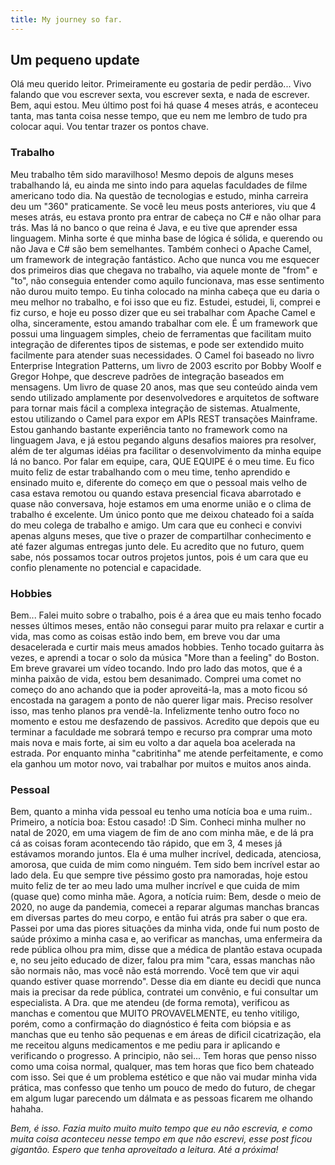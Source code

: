 ```yaml
---
title: My journey so far.
---
```


##  Um pequeno update
Olá meu querido leitor. Primeiramente eu gostaria de pedir perdão... Vivo falando que vou escrever sexta, vou escrever sexta, e nada de escrever.
Bem, aqui estou. Meu último post foi há quase 4 meses atrás, e aconteceu tanta, mas tanta coisa nesse tempo, que eu nem me lembro de tudo pra colocar aqui. Vou tentar trazer os pontos chave.

### Trabalho
Meu trabalho têm sido maravilhoso! Mesmo depois de alguns meses trabalhando lá, eu ainda me sinto indo para aquelas faculdades de filme americano todo dia. Na questão de tecnologias e estudo, minha carreira deu um "360" praticamente. Se você leu meus posts anteriores, viu que 4 meses atrás, eu estava pronto pra entrar de cabeça no C# e não olhar para trás. Mas lá no banco o que reina é Java, e eu tive que aprender essa linguagem. Minha sorte é que minha base de lógica é sólida, e querendo ou não Java e C# são bem semelhantes. Também conheci o Apache Camel, um framework de integração fantástico. Acho que nunca vou me esquecer dos primeiros dias que chegava no trabalho, via aquele monte de "from" e "to", não conseguia entender como aquilo funcionava, mas esse sentimento não durou muito tempo. Eu tinha colocado na minha cabeça que eu daria o meu melhor no trabalho, e foi isso que eu fiz. Estudei, estudei, li, comprei e fiz curso, e hoje eu posso dizer que eu sei trabalhar com Apache Camel e olha, sinceramente, estou amando trabalhar com ele. É um framework que possui uma linguagem simples, cheio de ferramentas que facilitam muito integração de diferentes tipos de sistemas, e pode ser extendido muito facilmente para atender suas necessidades. O Camel foi baseado no livro Enterprise Integration Patterns, um livro de 2003 escrito por Bobby Woolf  e Gregor Hohpe, que descreve padrões de integração baseados em mensagens. Um livro de quase 20 anos, mas que seu conteúdo ainda vem sendo utilizado amplamente por desenvolvedores e arquitetos de software para tornar mais fácil a complexa integração de sistemas.
Atualmente, estou utilizando o Camel para expor em APIs REST transações Mainframe. Estou ganhando bastante experiência tanto no framework como na linguagem Java, e já estou pegando alguns desafios maiores pra resolver, além de ter algumas idéias pra facilitar o desenvolvimento da minha equipe lá no banco.
Por falar em equipe, cara, QUE EQUIPE é o meu time. Eu fico muito feliz de estar trabalhando com o meu time, tenho aprendido e ensinado muito e, diferente do começo em que o pessoal mais velho de casa estava remotou ou quando estava presencial ficava abarrotado e quase não conversava, hoje estamos em uma enorme união e o clima de trabalho é excelente.
Um único ponto que me deixou chateado foi a saída do meu colega de trabalho e amigo. Um cara que eu conheci e convivi apenas alguns meses, que tive o prazer de compartilhar conhecimento e até fazer algumas entregas junto dele. Eu acredito que no futuro, quem sabe, nós possamos tocar outros projetos juntos, pois é um cara que eu confio plenamente no potencial e capacidade.

### Hobbies
Bem... Falei muito sobre o trabalho, pois é a área que eu mais tenho focado nesses últimos meses, então não consegui parar muito pra relaxar e curtir a vida, mas como as coisas estão indo bem, em breve vou dar uma desacelerada e curtir mais meus amados hobbies.
Tenho tocado guitarra às vezes, e aprendi a tocar o solo da música "More than a feeling" do Boston. Em breve gravarei um vídeo tocando.
Indo pro lado das motos, que é a minha paixão de vida, estou bem desanimado. Comprei uma comet no começo do ano achando que ia poder aproveitá-la, mas a moto ficou só encostada na garagem a ponto de não querer ligar mais. Preciso resolver isso, mas tenho planos pra vendê-la. Infelizmente tenho outro foco no momento e estou me desfazendo de passivos. Acredito que depois que eu terminar a faculdade me sobrará tempo e recurso pra comprar uma moto mais nova e mais forte, ai sim eu volto a dar aquela boa acelerada na estrada. Por enquanto minha "cabritinha" me atende perfeitamente, e como ela ganhou um motor novo, vai trabalhar por muitos e muitos anos ainda.


### Pessoal
Bem, quanto a minha vida pessoal eu tenho uma notícia boa e uma ruim..
Primeiro, a notícia boa: Estou casado! :D Sim. Conheci minha mulher no natal de 2020, em uma viagem de fim de ano com minha mãe, e de lá pra cá as coisas foram acontecendo tão rápido, que em 3, 4 meses já estávamos morando juntos. Ela é uma mulher incrível, dedicada, atenciosa, amorosa, que cuida de mim como ninguém. Tem sido bem incrível estar ao lado dela. Eu que sempre tive péssimo gosto pra namoradas, hoje estou muito feliz de ter ao meu lado uma mulher incrível e que cuida de mim (quase que) como minha mãe.
Agora, a notícia ruim: Bem, desde o meio de 2020, no auge da pandemia, comecei a reparar algumas manchas brancas em diversas partes do meu corpo, e então fui atrás pra saber o que era.
Passei por uma das piores situações da minha vida, onde fui num posto de saúde próximo a minha casa e, ao verificar as manchas, uma enfermeira da rede pública olhou pra mim, disse que a médica de plantão estava ocupada e, no seu jeito educado de dizer, falou pra mim "cara, essas manchas não são normais não, mas você não está morrendo. Você tem que vir aqui quando estiver quase morrendo". Desse dia em diante eu decidi que nunca mais ia precisar da rede pública, contratei um convênio, e fui consultar um especialista. A Dra. que me atendeu (de forma remota), verificou as manchas e comentou que MUITO PROVAVELMENTE, eu tenho vitiligo, porém, como a confirmação do diagnóstico é feita com biópsia e as manchas que eu tenho são pequenas e em áreas de dificil cicatrização, ela me receitou alguns medicamentos e me pediu para ir aplicando e verificando o progresso.
A principio, não sei... Tem horas que penso nisso como uma coisa normal, qualquer, mas tem horas que fico bem chateado com isso. Sei que é um problema estético e que não vai mudar minha vida prática, mas confesso que tenho um pouco de medo do futuro, de chegar em algum lugar parecendo um dálmata e as pessoas ficarem me olhando hahaha.

*Bem, é isso. Fazia muito muito muito tempo que eu não escrevia, e como muita coisa aconteceu nesse tempo em que não escrevi, esse post ficou gigantão. Espero que tenha aproveitado a leitura. Até a próxima!*
